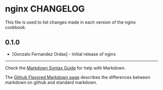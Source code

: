 nginx CHANGELOG
===============

This file is used to list changes made in each version of the nginx cookbook.

0.1.0
-----
- [Gonzalo Fernandez Ordas] - Initial release of nginx

- - -
Check the [Markdown Syntax Guide](http://daringfireball.net/projects/markdown/syntax) for help with Markdown.

The [Github Flavored Markdown page](http://github.github.com/github-flavored-markdown/) describes the differences between markdown on github and standard markdown.
